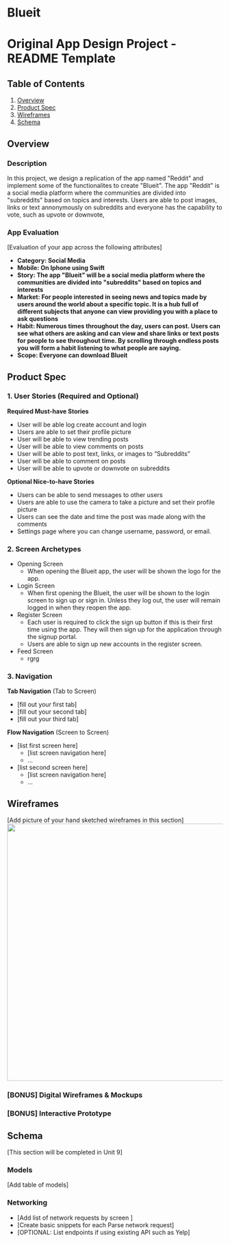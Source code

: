 # Blueit

Original App Design Project - README Template
===

## Table of Contents
1. [Overview](#Overview)
1. [Product Spec](#Product-Spec)
1. [Wireframes](#Wireframes)
2. [Schema](#Schema)

## Overview
### Description
In this project, we design a replication of the app named "Reddit" and implement some of the functionalites to create "Blueit". The app "Reddit" is a social media platform where the communities are divided into "subreddits" based on topics and interests. Users are able to post images, links or text annonymously on subreddits and everyone has the capability to vote, such as upvote or downvote, 

### App Evaluation
[Evaluation of your app across the following attributes]
- **Category: Social Media**
- **Mobile: On Iphone using Swift**
- **Story: The app "Blueit" will be a social media platform where the communities are divided into "subreddits" based on topics and interests**
- **Market: For people interested in seeing news and topics made by users around the world about a specific topic. It is a hub full of different subjects that anyone can view providing you with a place to ask questions**
- **Habit: Numerous times throughout the day, users can post. Users can see what others are asking and can view and share links or text posts for people to see throughout time. By scrolling through endless posts you will form a habit listening to what people are saying.**
- **Scope: Everyone can download Blueit**

## Product Spec

### 1. User Stories (Required and Optional)

**Required Must-have Stories**

* User will be able log create account and login
* Users are able to set their profile picture
* User will be able to view trending posts
* User will be able to view comments on posts
* User will be able to post text, links, or images to “Subreddits”
* User will be able to comment on posts
* User will be able to upvote or downvote on subreddits

**Optional Nice-to-have Stories**

* Users can be able to send messages to other users
* Users are able to use the camera to take a picture and set their profile picture
* Users can see the date and time the post was made along with the comments
* Settings page where you can change username, password, or email.

### 2. Screen Archetypes

* Opening Screen
   * When opening the Blueit app, the user will be shown the logo for the app.
* Login Screen
   * When first opening the Blueit, the user will be shown to the login screen to sign up or sign in. Unless they log out, the user will remain logged in when they reopen the app.
* Register Screen
   * Each user is required to click the sign up button if this is their first time using the app. They will then sign up for the application through the signup portal.
   * Users are able to sign up new accounts in the register screen.
* Feed Screen
   * rgrg

### 3. Navigation

**Tab Navigation** (Tab to Screen)

* [fill out your first tab]
* [fill out your second tab]
* [fill out your third tab]

**Flow Navigation** (Screen to Screen)

* [list first screen here]
   * [list screen navigation here]
   * ...
* [list second screen here]
   * [list screen navigation here]
   * ...

## Wireframes
[Add picture of your hand sketched wireframes in this section]
<img src="YOUR_WIREFRAME_IMAGE_URL" width=600>

### [BONUS] Digital Wireframes & Mockups

### [BONUS] Interactive Prototype

## Schema 
[This section will be completed in Unit 9]
### Models
[Add table of models]
### Networking
- [Add list of network requests by screen ]
- [Create basic snippets for each Parse network request]
- [OPTIONAL: List endpoints if using existing API such as Yelp]
